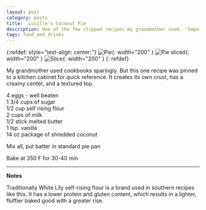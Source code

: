 ```yaml
---
layout: post
category: posts
title:  Lucille's Coconut Pie
description: One of the few clipped recipes my grandmother used. "Impossible Pie"
tags: food_and_drinks
---
```


{:refdef: style="text-align: center;"}
![Pie](/posts/2024/04/images/coconut1.jpg){: width="200" }
![Pie sliced](/posts/2024/04/images/coconut2.jpg){: width="200" }
![Slice](/posts/2024/04/images/coconut3.jpg){: width="200" }
{: refdef}

My grandmother used cookbooks sparingly. But this one recipe was pinned to a kitchen
cabinet for quick reference. It creates its own crust, has a creamy center, and a textured
top.

4 eggs - well beaten\
1 3/4 cups of sugar\
1/2 cup self rising flour\
2 cups of milk\
1/2 stick melted butter\
1 tsp. vanilla\
14 oz package of shredded coconut

Mix all, put batter in standard pie pan

Bake at 350 F for 30-40 min

<hr noshade />

**Notes**

Traditionally White Lily self-rising flour is a brand used in southern recipes like this.
It has a lower protein and gluten content, which results in a lighter, fluffier baked good
with a greater rise.

